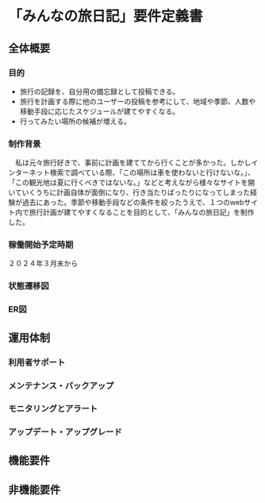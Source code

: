 # 「みんなの旅日記」要件定義書


## 全体概要

### 目的
* 旅行の記録を、自分用の備忘録として投稿できる。
* 旅行を計画する際に他のユーザーの投稿を参考にして、地域や季節、人数や移動手段に応じたスケジュールが建てやすくなる。
* 行ってみたい場所の候補が増える。

### 制作背景
　私は元々旅行好きで、事前に計画を建ててから行くことが多かった。しかしインターネット検索で調べている際、「この場所は車を使わないと行けないな。」、「この観光地は夏に行くべきではないな。」などと考えながら様々なサイトを開いていくうちに計画自体が面倒になり、行き当たりばったりになってしまった経験が過去にあった。季節や移動手段などの条件を絞ったうえで、１つのwebサイト内で旅行計画が建てやすくなることを目的として、「みんなの旅日記」を制作した。

### 稼働開始予定時期
２０２４年３月末から

### 状態遷移図

### ER図


## 運用体制

### 利用者サポート

### メンテナンス・バックアップ

### モニタリングとアラート

### アップデート・アップグレード


## 機能要件

## 非機能要件